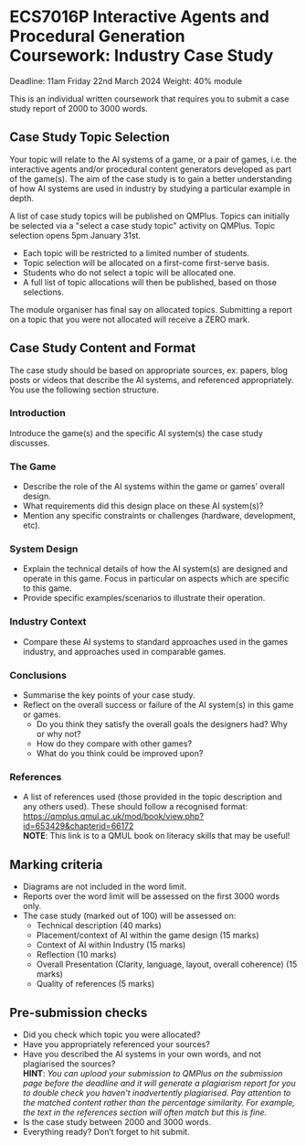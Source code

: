 # ECS7016P Interactive Agents and Procedural Generation <br> Coursework: Industry Case Study

Deadline: 11am Friday 22nd March 2024
Weight: 40% module

This is an individual written coursework that requires you to submit a case study report of 2000 to 3000 words.

## Case Study Topic Selection
Your topic will relate to the AI systems of a game, or a pair of games, i.e. the interactive agents and/or procedural content generators developed as part of the game(s). The aim of the case study is to gain a better understanding of how AI systems are used in industry by studying a particular example in depth.

A list of case study topics will be published on QMPlus. Topics can initially be selected via a "select a case study topic" activity on QMPlus. Topic selection opens 5pm January 31st.

- Each topic will be restricted to a limited number of students.
- Topic selection will be allocated on a first-come first-serve basis.
- Students who do not select a topic will be allocated one.
- A full list of topic allocations will then be published, based on those selections.

The module organiser has final say on allocated topics. Submitting a report on a topic that you were not allocated will receive a ZERO mark.

## Case Study Content and Format
The case study should be based on appropriate sources, ex. papers, blog posts or videos that describe the AI systems, and referenced appropriately. You use the following section structure.

### Introduction
Introduce the game(s) and the specific AI system(s) the case study discusses.

### The Game
- Describe the role of the AI systems within the game or games’ overall design.
- What requirements did this design place on these AI system(s)?
- Mention any specific constraints or challenges (hardware, development, etc).

### System Design
- Explain the technical details of how the AI system(s) are designed and operate in this game. Focus in particular on aspects which are specific to this game.
- Provide specific examples/scenarios to illustrate their operation.

### Industry Context
- Compare these AI systems to standard approaches used in the games industry, and approaches used in comparable games.

### Conclusions
- Summarise the key points of your case study.
- Reflect on the overall success or failure of the AI system(s) in this game or games.
    - Do you think they satisfy the overall goals the designers had? Why or why not?
    - How do they compare with other games?
    - What do you think could be improved upon?

### References
- A list of references used (those provided in the topic description and any others used). These should follow a recognised format: <br> https://qmplus.qmul.ac.uk/mod/book/view.php?id=653429&chapterid=66172 <br> **NOTE**: This link is to a QMUL book on literacy skills that may be useful!

## Marking criteria
- Diagrams are not included in the word limit.
- Reports over the word limit will be assessed on the first 3000 words only.
- The case study (marked out of 100) will be assessed on:
    - Technical description (40 marks)
    - Placement/context of AI within the game design (15 marks)
    - Context of AI within Industry (15 marks)
    - Reflection (10 marks)
    - Overall Presentation (Clarity, language, layout, overall coherence) (15 marks)
    - Quality of references (5 marks)

## Pre-submission checks
- Did you check which topic you were allocated?
- Have you appropriately referenced your sources?
- Have you described the AI systems in your own words, and not plagiarised the sources? <br> **HINT**: _You can upload your submission to QMPlus on the submission page before the deadline and it will generate a plagiarism report for you to double check you haven't inadvertently plagiarised. Pay attention to the matched content rather than the percentage similarity. For example, the text in the references section will often match but this is fine._
- Is the case study between 2000 and 3000 words.
- Everything ready? Don’t forget to hit submit.
